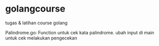 # golangcourse
tugas &amp; latihan course golang

Palindrome.go:
Function untuk cek kata palindrome. ubah input di main untuk cek melakukan pengecekan
